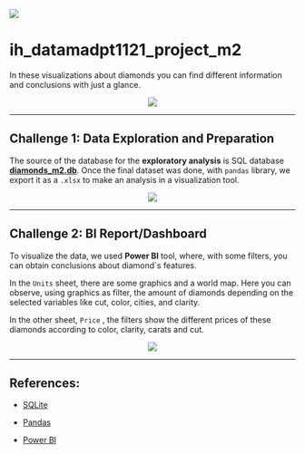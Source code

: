 <p align="left"><img src="https://cdn-images-1.medium.com/max/184/1*2GDcaeYIx_bQAZLxWM4PsQ@2x.png"></p>

# __ih_datamadpt1121_project_m2__

In these visualizations about diamonds you can find different information and conclusions with just a glance.


<p align="center"><img src="https://media.giphy.com/media/xT9C25UNTwfZuk85WP/giphy.gif"></p>


---
## __Challenge 1: Data Exploration and Preparation__

The source of the database for the __exploratory analysis__ is SQL database [__diamonds_m2.db__](https://github.com/ih-datapt-mad/ih_datamadpt1121_project_m2/blob/main/db/diamonds_m2.db). Once the final dataset was done, with `pandas`  library, we export it as a `.xlsx` to make an analysis in a visualization tool.

<p align="center"><img src="https://media.giphy.com/media/l2Jegu9VQPqOt7qpO/giphy.gif"></p>

---

## **Challenge 2: BI Report/Dashboard**

To visualize the data, we used **Power BI** tool, where, with some filters, you can obtain conclusions about diamond`s features.

In the `Units` sheet, there are some graphics and a world map. Here you can observe, using graphics as filter, the amount of diamonds depending on the selected variables like cut, color, cities, and clarity. 

In the other sheet, `Price` , the filters show the different prices of these diamonds according to color, clarity, carats and cut.

<p align="center"><img src="https://media.giphy.com/media/MBCodZbEhb2jSNUZNd/giphy.gif"></p>

---


## **References:**

- [SQLite](https://www.sqlite.org/index.html)

- [Pandas](https://pandas.pydata.org/docs/reference/api/pandas.DataFrame.plot.html)

- [Power BI](https://github.com/potacho/power_bi_workshop)